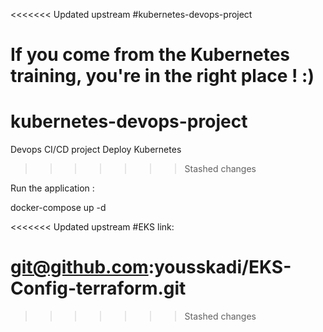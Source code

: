 <<<<<<< Updated upstream
#kubernetes-devops-project

If you come from the Kubernetes training, you're in the right place ! :) 
=======
# kubernetes-devops-project
Devops CI/CD project Deploy Kubernetes
>>>>>>> Stashed changes

Run the application :

docker-compose up -d

<<<<<<< Updated upstream
#EKS link:

git@github.com:yousskadi/EKS-Config-terraform.git
=======
>>>>>>> Stashed changes
